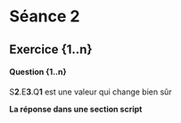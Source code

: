 # Séance 2

## Exercice {1..n} 

#### Question {1..n} 

S**2**.E**3**.Q**1** est une valeur qui change bien sûr

**La réponse dans une section script**

